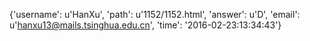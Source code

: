 {'username': u'HanXu', 'path': u'1152/1152.html', 'answer': u'D', 'email': u'hanxu13@mails.tsinghua.edu.cn', 'time': '2016-02-23:13:34:43'}
